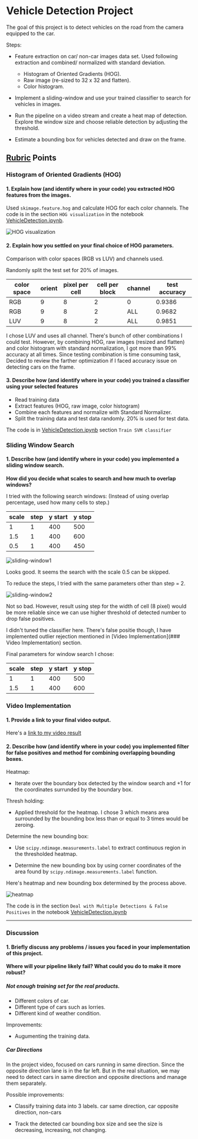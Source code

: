 # Vehicle Detection Project

The goal of this project is to detect vehicles on the road from the
camera equipped to the car.

Steps:

* Feature extraction on car/ non-car images data set.
  Used following extraction and combined/ normalized with standard deviation.
  * Histogram of Oriented Gradients (HOG).
  * Raw image (re-sized to 32 x 32 and flatten).
  * Color histogram.

* Implement a sliding-window and use your trained classifier to search for vehicles in images.

* Run the pipeline on a video stream and create a heat map of detection.
  Explore the window size and choose reliable detection by adjusting the threshold.

* Estimate a bounding box for vehicles detected and draw on the frame.

## [Rubric](https://review.udacity.com/#!/rubrics/513/view) Points

### Histogram of Oriented Gradients (HOG)

#### 1. Explain how (and identify where in your code) you extracted HOG features from the images.

Used `skimage.feature.hog` and calculate HOG for each color channels.
The code is in the section `HOG visualization` in the notebook [VehicleDetection.ipynb](./VehicleDetection.ipynb).

![HOG visualization](./output_images/hog-visualization.png)

#### 2. Explain how you settled on your final choice of HOG parameters.

Comparison with color spaces (RGB vs LUV) and channels used.

Randomly split the test set for 20% of images.

| color space | orient | pixel per cell | cell per block | channel | test accuracy |
| ----------- | ------ | -------------- | -------------- | ------- | ------------- |
| RGB         | 9      | 8              | 2              | 0       | 0.9386        |
| RGB         | 9      | 8              | 2              | ALL     | 0.9682        |
| LUV         | 9      | 8              | 2              | ALL     | 0.9851        |

I chose LUV and uses all channel.
There's bunch of other combinations I could test.
However, by combining HOG, raw images (resized and flatten) and
color histogram with standard
normalization, I got more than 99% accuracy at all times.
Since testing combination is time consuming task,
Decided to review the farther optimization if I faced accuracy issue
on detecting cars on the frame.

#### 3. Describe how (and identify where in your code) you trained a classifier using your selected features

- Read training data
- Extract features (HOG, raw image, color histogram)
- Combine each features and normalize with Standard Normalizer.
- Split the training data and test data randomly. 20% is used for test data.

The code is in [VehicleDetection.ipynb](./VehicleDetection.ipynb)
section `Train SVM classifier`

### Sliding Window Search

#### 1. Describe how (and identify where in your code) you implemented a sliding window search.

**How did you decide what scales to search and how much to overlap windows?**

[sliding-window1]: ./output_images/sliding-window-search1.png
[sliding-window2]: ./output_images/sliding-window-search2.png

I tried with the following search windows:
(Instead of using overlap percentage, used how many cells to step.)

| scale | step    | y start | y stop |
| ----- | ------- | ------- | ------ |
| 1     | 1       | 400     | 500    |
| 1.5   | 1       | 400     | 600    |
| 0.5   | 1       | 400     | 450    |

![sliding-window1]

Looks good. It seems the search with the scale 0.5 can be skipped.

To reduce the steps, I tried with the same parameters other than step = 2.

![sliding-window2]

Not so bad. However, result using step for the width of cell (8 pixel) would be more reliable since we can use higher threshold of detected number to drop false positives.

I didn't tuned the classifier here.
There's false positie though, I have implemented outlier rejection mentioned in [Video Implementation](### Video Implementation) section.

Final parameters for window search I chose:

| scale | step    | y start | y stop |
| ----- | ------- | ------- | ------ |
| 1     | 1       | 400     | 500    |
| 1.5   | 1       | 400     | 600    |


### Video Implementation

#### 1. Provide a link to your final video output.

Here's a [link to my video result](./output_images/output.mp4)

#### 2. Describe how (and identify where in your code) you implemented filter for false positives and method for combining overlapping bounding boxes.

Heatmap:

- Iterate over the boundary box detected by the window search and +1 for the coordinates surrunded by the boundary box.

Thresh holding:

- Applied threshold for the heatmap. I chose 3 which means area surrounded by the bounding box less than or equal to 3 times would be zeroing.

Determine the new bounding box:

- Use `scipy.ndimage.measurements.label` to extract continuous region in the thresholded heatmap.

- Determine the new bounding box by using corner coordinates of the area found by `scipy.ndimage.measurements.label` function.

Here's heatmap and new bounding box determined by the process above.

[heatmap]: ./output_images/heatmap.png

![heatmap]

The code is in the section `Deal with Multiple Detections & False Positives` in the notebook [VehicleDetection.ipynb](./VehicleDetection.ipynb)

---

### Discussion

#### 1. Briefly discuss any problems / issues you faced in your implementation of this project.

**Where will your pipeline likely fail?  What could you do to make it more robust?**

##### Not enough training set for the real products.
  - Different colors of car.
  - Different type of cars such as lorries.
  - Different kind of weather condition.

Improvements:

- Augumenting the training data.

##### Car Directions

In the project video, focused on cars running in same direction.
Since the opposite direction lane is in the far left.
But in the real situation, we may need to detect cars in same direction and opposite directions and manage them separately.

Possible improvements:

- Classify training data into 3 labels. car same direction, car opposite direction, non-cars

- Track the detected car bounding box size and see the size is decreasing, increasing, not changing.

